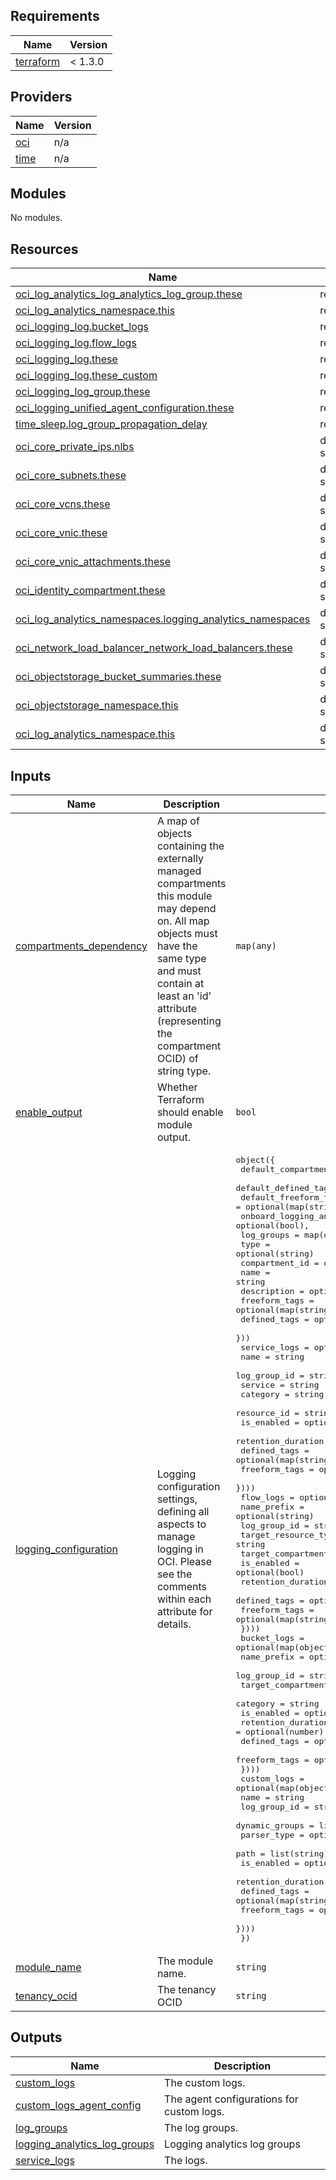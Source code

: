 ## Requirements

| Name | Version |
|------|---------|
| <a name="requirement_terraform"></a> [terraform](#requirement\_terraform) |  < 1.3.0 |

## Providers

| Name | Version |
|------|---------|
| <a name="provider_oci"></a> [oci](#provider\_oci) | n/a |
| <a name="provider_time"></a> [time](#provider\_time) | n/a |

## Modules

No modules.

## Resources

| Name | Type |
|------|------|
| [oci_log_analytics_log_analytics_log_group.these](https://registry.terraform.io/providers/oracle/oci/latest/docs/resources/log_analytics_log_analytics_log_group) | resource |
| [oci_log_analytics_namespace.this](https://registry.terraform.io/providers/oracle/oci/latest/docs/resources/log_analytics_namespace) | resource |
| [oci_logging_log.bucket_logs](https://registry.terraform.io/providers/oracle/oci/latest/docs/resources/logging_log) | resource |
| [oci_logging_log.flow_logs](https://registry.terraform.io/providers/oracle/oci/latest/docs/resources/logging_log) | resource |
| [oci_logging_log.these](https://registry.terraform.io/providers/oracle/oci/latest/docs/resources/logging_log) | resource |
| [oci_logging_log.these_custom](https://registry.terraform.io/providers/oracle/oci/latest/docs/resources/logging_log) | resource |
| [oci_logging_log_group.these](https://registry.terraform.io/providers/oracle/oci/latest/docs/resources/logging_log_group) | resource |
| [oci_logging_unified_agent_configuration.these](https://registry.terraform.io/providers/oracle/oci/latest/docs/resources/logging_unified_agent_configuration) | resource |
| [time_sleep.log_group_propagation_delay](https://registry.terraform.io/providers/hashicorp/time/latest/docs/resources/sleep) | resource |
| [oci_core_private_ips.nlbs](https://registry.terraform.io/providers/oracle/oci/latest/docs/data-sources/core_private_ips) | data source |
| [oci_core_subnets.these](https://registry.terraform.io/providers/oracle/oci/latest/docs/data-sources/core_subnets) | data source |
| [oci_core_vcns.these](https://registry.terraform.io/providers/oracle/oci/latest/docs/data-sources/core_vcns) | data source |
| [oci_core_vnic.these](https://registry.terraform.io/providers/oracle/oci/latest/docs/data-sources/core_vnic) | data source |
| [oci_core_vnic_attachments.these](https://registry.terraform.io/providers/oracle/oci/latest/docs/data-sources/core_vnic_attachments) | data source |
| [oci_identity_compartment.these](https://registry.terraform.io/providers/oracle/oci/latest/docs/data-sources/identity_compartment) | data source |
| [oci_log_analytics_namespaces.logging_analytics_namespaces](https://registry.terraform.io/providers/oracle/oci/latest/docs/data-sources/log_analytics_namespaces) | data source |
| [oci_network_load_balancer_network_load_balancers.these](https://registry.terraform.io/providers/oracle/oci/latest/docs/data-sources/network_load_balancer_network_load_balancers) | data source |
| [oci_objectstorage_bucket_summaries.these](https://registry.terraform.io/providers/oracle/oci/latest/docs/data-sources/objectstorage_bucket_summaries)                             | data source |
| [oci_objectstorage_namespace.this](https://registry.terraform.io/providers/oracle/oci/latest/docs/data-sources/objectstorage_namespace)                                            | data source |
| [oci_log_analytics_namespace.this](https://registry.terraform.io/providers/oracle/oci/latest/docs/data-sources/log_analytics_namespace)                                            | data source |

## Inputs

| Name | Description | Type | Default | Required |
|------|-------------|------|---------|:--------:|
| <a name="input_compartments_dependency"></a> [compartments\_dependency](#input\_compartments\_dependency) | A map of objects containing the externally managed compartments this module may depend on. All map objects must have the same type and must contain at least an 'id' attribute (representing the compartment OCID) of string type. | `map(any)` | `null` | no |
| <a name="input_enable_output"></a> [enable\_output](#input\_enable\_output) | Whether Terraform should enable module output. | `bool` | `true` | no |
| <a name="input_logging_configuration"></a> [logging\_configuration](#input\_logging\_configuration) | Logging configuration settings, defining all aspects to manage logging in OCI. Please see the comments within each attribute for details. | <pre>object({<br>    default_compartment_id    = string,<br>    default_defined_tags      = optional(map(string)),<br>    default_freeform_tags     = optional(map(string)),<br>    onboard_logging_analytics = optional(bool),<br>    log_groups = map(object({<br>      type           = optional(string)<br>      compartment_id = optional(string)<br>      name           = string<br>      description    = optional(string)<br>      freeform_tags  = optional(map(string))<br>      defined_tags   = optional(map(string))<br>    }))<br>    service_logs = optional(map(object({<br>      name               = string<br>      log_group_id       = string<br>      service            = string<br>      category           = string<br>      resource_id        = string<br>      is_enabled         = optional(bool)<br>      retention_duration = optional(number)<br>      defined_tags       = optional(map(string))<br>      freeform_tags      = optional(map(string))<br>    })))<br>    flow_logs = optional(map(object({<br>      name_prefix            = optional(string)<br>      log_group_id           = string<br>      target_resource_type   = string<br>      target_compartment_ids = list(string)<br>      is_enabled             = optional(bool)<br>      retention_duration     = optional(number)<br>      defined_tags           = optional(map(string))<br>      freeform_tags          = optional(map(string))<br>    })))<br>    bucket_logs = optional(map(object({<br>      name_prefix            = optional(string)<br>      log_group_id           = string<br>      target_compartment_ids = list(string)<br>      category               = string<br>      is_enabled             = optional(bool)<br>      retention_duration     = optional(number)<br>      defined_tags           = optional(map(string))<br>      freeform_tags          = optional(map(string))<br>    })))<br>    custom_logs = optional(map(object({<br>      name               = string<br>      log_group_id       = string<br>      dynamic_groups     = list(string)<br>      parser_type        = optional(string)<br>      path               = list(string)<br>      is_enabled         = optional(bool)<br>      retention_duration = optional(number)<br>      defined_tags       = optional(map(string))<br>      freeform_tags      = optional(map(string))<br>    })))<br>  })</pre> | n/a | yes |
| <a name="input_module_name"></a> [module\_name](#input\_module\_name) | The module name. | `string` | `"logging"` | no |
| <a name="input_tenancy_ocid"></a> [tenancy\_ocid](#input\_tenancy\_ocid) | The tenancy OCID | `string` | `null` | no |

## Outputs

| Name | Description |
|------|-------------|
| <a name="output_custom_logs"></a> [custom\_logs](#output\_custom\_logs) | The custom logs. |
| <a name="output_custom_logs_agent_config"></a> [custom\_logs\_agent\_config](#output\_custom\_logs\_agent\_config) | The agent configurations for custom logs. |
| <a name="output_log_groups"></a> [log\_groups](#output\_log\_groups) | The log groups. |
| <a name="output_logging_analytics_log_groups"></a> [logging\_analytics\_log\_groups](#output\_logging\_analytics\_log\_groups) | Logging analytics log groups |
| <a name="output_service_logs"></a> [service\_logs](#output\_service\_logs) | The logs. |

